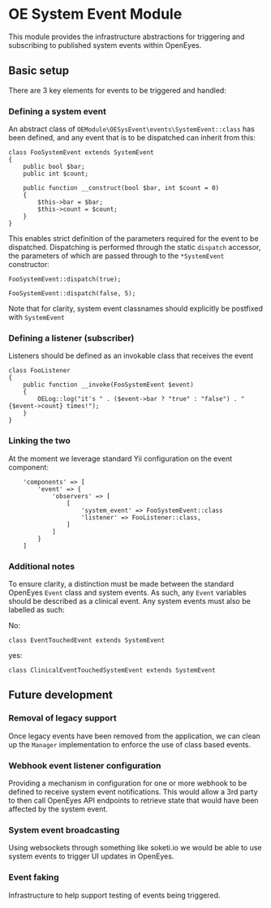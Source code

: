 # OE System Event Module

This module provides the infrastructure abstractions for triggering and subscribing to published system events within OpenEyes.

## Basic setup

There are 3 key elements for events to be triggered and handled:

### Defining a system event

An abstract class of `OEModule\OESysEvent\events\SystemEvent::class` has been defined, and any event that is to be dispatched can inherit from this:

```
class FooSystemEvent extends SystemEvent
{
    public bool $bar;
    public int $count;

    public function __construct(bool $bar, int $count = 0)
    {
        $this->bar = $bar;
        $this->count = $count;
    }
}
```

This enables strict definition of the parameters required for the event to be dispatched. Dispatching is performed through the static `dispatch` accessor, the parameters of which are passed through to the `*SystemEvent` constructor:

```
FooSystemEvent::dispatch(true);

FooSystemEvent::dispatch(false, 5);
```

Note that for clarity, system event classnames should explicitly be postfixed with `SystemEvent`

### Defining a listener (subscriber)

Listeners should be defined as an invokable class that receives the event

```
class FooListener
{
    public function __invoke(FooSystemEvent $event)
    {
        OELog::log("it's " . ($event->bar ? "true" : "false") . " {$event->count} times!");
    }
}
```

### Linking the two

At the moment we leverage standard Yii configuration on the event component:

```
    'components' => [
        'event' => {
            'observers' => [
                [
                    'system_event' => FooSystemEvent::class
                    'listener' => FooListener::class,
                ]
            ]
        }
    ]
```

### Additional notes

To ensure clarity, a distinction must be made between the standard OpenEyes `Event` class and system events. As such, any `Event` variables should be described as a clinical event. Any system events must also be labelled as such:

No:

```
class EventTouchedEvent extends SystemEvent
```

yes:

```
class ClinicalEventTouchedSystemEvent extends SystemEvent
```

## Future development

### Removal of legacy support

Once legacy events have been removed from the application, we can clean up the `Manager` implementation to enforce the use of class based events.

### Webhook event listener configuration

Providing a mechanism in configuration for one or more webhook to be defined to receive system event notifications. This would allow a 3rd party to then call OpenEyes API endpoints to retrieve state that would have been affected by the system event.

### System event broadcasting

Using websockets through something like soketi.io we would be able to use system events to trigger UI updates in OpenEyes.

### Event faking

Infrastructure to help support testing of events being triggered.